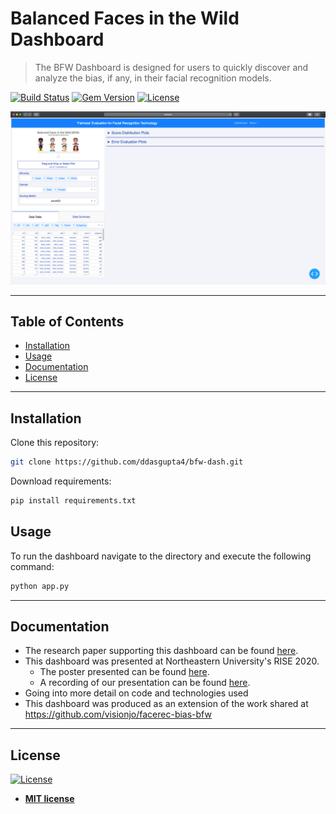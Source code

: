 # Balanced Faces in the Wild Dashboard



> The BFW Dashboard is designed for users to quickly discover and analyze the bias, if any, in their facial recognition models.

[![Build Status](http://img.shields.io/travis/badges/badgerbadgerbadger.svg?style=flat-square)](https://travis-ci.org/badges/badgerbadgerbadger)      [![Gem Version](http://img.shields.io/gem/v/badgerbadgerbadger.svg?style=flat-square)](https://rubygems.org/gems/badgerbadgerbadger) 
[![License](http://img.shields.io/:license-mit-blue.svg?style=flat-square)](http://badges.mit-license.org) 


![Dashboard UI](assets/dashboard-ui.png)


---

## Table of Contents 

- [Installation](#installation)
- [Usage](#usage)
- [Documentation](#documentation)
- [License](#license)

---

## Installation
Clone this repository:
```bash
git clone https://github.com/ddasgupta4/bfw-dash.git
```

Download requirements:
```bash
pip install requirements.txt
```


## Usage
To run the dashboard navigate to the directory and execute the following command:

```bash
python app.py
```

---


## Documentation
- The research paper supporting this dashboard can be found <a href="assets/A Fairness Tool for Bias in FR Updated.pdf"  target="_blank">here</a>.
- This dashboard was presented at Northeastern University's RISE 2020.
    - The poster presented can be found <a href="assets/RISE Poster.pdf"  target="_blank">here</a>.
    - A recording of our presentation can be found <a href="https://web.microsoftstream.com/video/849f7262-b45e-41d7-9dd4-91a02dfe18cd" target="_blank">here</a>. 
- Going into more detail on code and technologies used
- This dashboard was produced as an extension of the work shared at https://github.com/visionjo/facerec-bias-bfw

---

## License

[![License](http://img.shields.io/:license-mit-blue.svg?style=flat-square)](http://badges.mit-license.org)

- **[MIT license](http://opensource.org/licenses/mit-license.php)**
